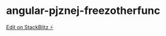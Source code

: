 # angular-pjznej-freezotherfunc

[Edit on StackBlitz ⚡️](https://stackblitz.com/edit/angular-8fkr87-pjznej-dspk16)